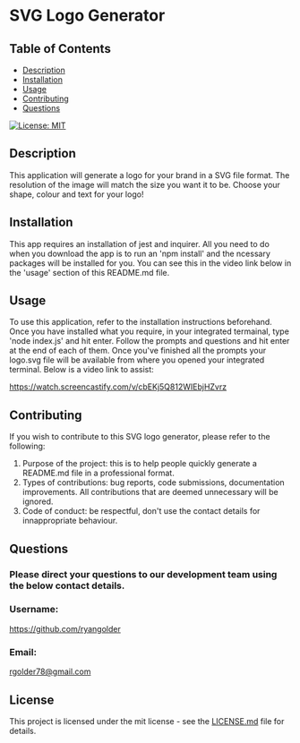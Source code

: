 # SVG Logo Generator

## Table of Contents
- [Description](#description)
- [Installation](#installation)
- [Usage](#usage)
- [Contributing](#contributing)
- [Questions](#questions)

[![License: MIT](https://img.shields.io/badge/License-MIT-yellow.svg)](https://opensource.org/licenses/MIT)

## Description
This application will generate a logo for your brand in a SVG file format. The resolution of the image will match the size you want it to be. Choose your shape, colour and text for your logo!

## Installation
This app requires an installation of jest and inquirer. All you need to do when you download the app is to run an 'npm install' and the ncessary packages will be installed for you. You can see this in the video link below in the 'usage' section of this README.md file.

## Usage
To use this application, refer to the installation instructions beforehand. Once you have installed what you require, in your integrated termainal, type 'node index.js' and hit enter. Follow the prompts and questions and hit enter at the end of each of them. Once you've finished all the prompts your logo.svg file will be available from where you opened your integrated terminal. Below is a video link to assist:

https://watch.screencastify.com/v/cbEKj5Q812WIEbjHZvrz

## Contributing
If you wish to contribute to this SVG logo generator, please refer to the following: 

1. Purpose of the project: this is to help people quickly generate a README.md file in a professional format. 
2. Types of contributions: bug reports, code submissions, documentation improvements. All contributions that are deemed unnecessary will be ignored. 
3. Code of conduct: be respectful, don't use the contact details for innappropriate behaviour.

## Questions
### Please direct your questions to our development team using the below contact details.
### Username: 
https://github.com/ryangolder

### Email:
rgolder78@gmail.com

## License

This project is licensed under the mit license - see the [LICENSE.md](https://opensource.org/licenses/MIT) file for details.
